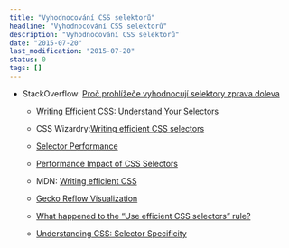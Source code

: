 ```yaml
---
title: "Vyhodnocování CSS selektorů"
headline: "Vyhodnocování CSS selektorů"
description: "Vyhodnocování CSS selektorů"
date: "2015-07-20"
last_modification: "2015-07-20"
status: 0
tags: []
---
```


- StackOverflow: [Proč prohlížeče vyhodnocují selektory zprava doleva](http://stackoverflow.com/questions/5797014/why-do-browsers-match-css-selectors-from-right-to-left)

  - [Writing Efficient CSS: Understand Your Selectors](http://thenextweb.com/2011/03/22/writing-efficient-css-understand-your-selectors/)

  - CSS Wizardry:[Writing efficient CSS selectors](http://csswizardry.com/2011/09/writing-efficient-css-selectors/)

  - [Selector Performance](https://smacss.com/book/selectors)

  - [Performance Impact of CSS Selectors](http://www.stevesouders.com/blog/2009/03/10/performance-impact-of-css-selectors/)

  - MDN: [Writing efficient CSS](https://developer.mozilla.org/en-US/docs/Web/Guide/CSS/Writing_efficient_CSS)

  - [Gecko Reflow Visualization](https://www.youtube.com/watch?v=ZTnIxIA5KGw)

  - [What happened to the “Use efficient CSS selectors” rule?](http://stackoverflow.com/questions/25618138/what-happened-to-the-use-efficient-css-selectors-rule)

  - [Understanding CSS: Selector Specificity](https://medium.com/@dte/understanding-css-selector-specificity-a02238a02a59)